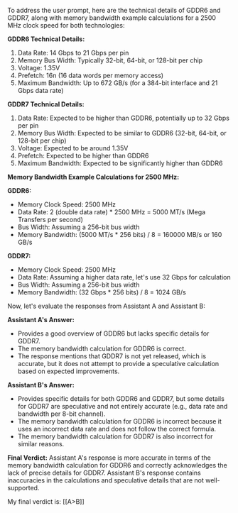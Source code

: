 
To address the user prompt, here are the technical details of GDDR6 and GDDR7, along with memory bandwidth example calculations for a 2500 MHz clock speed for both technologies:

**GDDR6 Technical Details:**
1. Data Rate: 14 Gbps to 21 Gbps per pin
2. Memory Bus Width: Typically 32-bit, 64-bit, or 128-bit per chip
3. Voltage: 1.35V
4. Prefetch: 16n (16 data words per memory access)
5. Maximum Bandwidth: Up to 672 GB/s (for a 384-bit interface and 21 Gbps data rate)

**GDDR7 Technical Details:**
1. Data Rate: Expected to be higher than GDDR6, potentially up to 32 Gbps per pin
2. Memory Bus Width: Expected to be similar to GDDR6 (32-bit, 64-bit, or 128-bit per chip)
3. Voltage: Expected to be around 1.35V
4. Prefetch: Expected to be higher than GDDR6
5. Maximum Bandwidth: Expected to be significantly higher than GDDR6

**Memory Bandwidth Example Calculations for 2500 MHz:**

**GDDR6:**
- Memory Clock Speed: 2500 MHz
- Data Rate: 2 (double data rate) * 2500 MHz = 5000 MT/s (Mega Transfers per second)
- Bus Width: Assuming a 256-bit bus width
- Memory Bandwidth: (5000 MT/s * 256 bits) / 8 = 160000 MB/s or 160 GB/s

**GDDR7:**
- Memory Clock Speed: 2500 MHz
- Data Rate: Assuming a higher data rate, let's use 32 Gbps for calculation
- Bus Width: Assuming a 256-bit bus width
- Memory Bandwidth: (32 Gbps * 256 bits) / 8 = 1024 GB/s

Now, let's evaluate the responses from Assistant A and Assistant B:

**Assistant A's Answer:**
- Provides a good overview of GDDR6 but lacks specific details for GDDR7.
- The memory bandwidth calculation for GDDR6 is correct.
- The response mentions that GDDR7 is not yet released, which is accurate, but it does not attempt to provide a speculative calculation based on expected improvements.

**Assistant B's Answer:**
- Provides specific details for both GDDR6 and GDDR7, but some details for GDDR7 are speculative and not entirely accurate (e.g., data rate and bandwidth per 8-bit channel).
- The memory bandwidth calculation for GDDR6 is incorrect because it uses an incorrect data rate and does not follow the correct formula.
- The memory bandwidth calculation for GDDR7 is also incorrect for similar reasons.

**Final Verdict:**
Assistant A's response is more accurate in terms of the memory bandwidth calculation for GDDR6 and correctly acknowledges the lack of precise details for GDDR7. Assistant B's response contains inaccuracies in the calculations and speculative details that are not well-supported.

My final verdict is: [[A>B]]